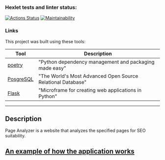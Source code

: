 ### Hexlet tests and linter status:
[![Actions Status](https://github.com/Dmitry996/python-project-83/actions/workflows/hexlet-check.yml/badge.svg)](https://github.com/Dmitry996/python-project-83/actions)
[![Maintainability](https://api.codeclimate.com/v1/badges/bf8e268eb1ca88d05dac/maintainability)](https://codeclimate.com/github/Dmitry996/python-project-83/maintainability)


### Links

This project was built using these tools:

| Tool                                                                        | Description                                             |
|-----------------------------------------------------------------------------|---------------------------------------------------------|
| [poetry](https://python-poetry.org/)                                        | "Python dependency management and packaging made easy"  |
| [PosgreSQL](https://www.postgresql.org/)                                               | "The World's Most Advanced Open Source Relational Database"            |
| [Flask](https://flask.palletsprojects.com/en/3.0.x/)                                         | "Microframe for creating web applications in Python" |

---
<h2>Description</h2>
Page Analyzer is a website that analyzes the specified pages for SEO suitability.

<h2><a href="https://python-project-83-p52t.onrender.com/">An example of how the application works</a></h2>
